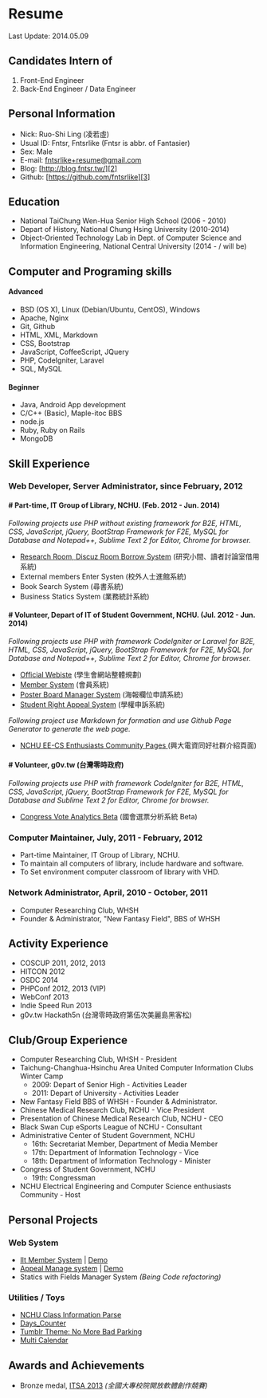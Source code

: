 Resume 
===========
Last Update: 2014.05.09

Candidates Intern of
----------
1. Front-End Engineer
2. Back-End Engineer / Data Engineer

Personal Information
--------------------
- Nick: Ruo-Shi Ling (凌若虛)
- Usual ID: Fntsr, Fntsrlike (Fntsr is abbr. of Fantasier)
- Sex: Male
- E-mail: [fntsrlike+resume@gmail.com][1]
- Blog: [http://blog.fntsr.tw/][2]
- Github: [https://github.com/fntsrlike][3]

Education
--------------------
- National TaiChung Wen-Hua Senior High School (2006 - 2010)
- Depart of History, National Chung Hsing University (2010-2014)
- Object-Oriented Technology Lab in Dept. of Computer Science and Information Engineering, National Central University (2014 - / will be)

Computer and Programing skills
---------------
#### Advanced
- BSD (OS X), Linux (Debian/Ubuntu, CentOS), Windows
- Apache, Nginx
- Git, Github
- HTML, XML, Markdown
- CSS, Bootstrap
- JavaScript, CoffeeScript, JQuery
- PHP, CodeIgniter, Laravel
- SQL, MySQL

#### Beginner
- Java, Android App development
- C/C++ (Basic), Maple-itoc BBS
- node.js
- Ruby, Ruby on Rails
- MongoDB

Skill Experience
----------------
### Web Developer, Server Administrator, since February, 2012
#### # Part-time, IT Group of Library, NCHU. (Feb. 2012 - Jun. 2014)

_Following projects use PHP without existing framework for B2E, HTML, CSS, JavaScript, jQuery, BootStrap Framework for F2E, MySQL for Database and Notepad++, Sublime Text 2 for Editor, Chrome for browser._

- [Research Room, Discuz Room Borrow System][4]  (研究小間、讀者討論室借用系統)
- External members Enter Systen (校外人士進館系統)
- Book Search System (尋書系統)
- Business Statics System (業務統計系統)

#### # Volunteer, Depart of IT of Student Government, NCHU. (Jul. 2012 - Jun. 2014)

_Following projects use PHP with framework  CodeIgniter or Laravel for B2E, HTML, CSS, JavaScript, jQuery, BootStrap Framework for F2E, MySQL for Database and Notepad++, Sublime Text 2 for Editor, Chrome for browser._

- [Official Webiste][5] (學生會網站整體規劃)
- [Member System][6] (會員系統)
- [Poster Board Manager System][7] (海報欄位申請系統)
- [Student Right Appeal System][8] (學權申訴系統)

_Following project use Markdown for formation and use Github Page Generator to generate the web page._

- [NCHU EE-CS Enthusiasts Community Pages ][9] (興大電資同好社群介紹頁面)

#### # Volunteer, g0v.tw (台灣零時政府)

_Following projects use PHP with framework CodeIgniter for B2E, HTML, CSS, JavaScript, jQuery, BootStrap Framework for F2E, MySQL for Database and Sublime Text 2 for Editor, Chrome for browser._

- [Congress Vote Analytics Beta][10] (國會選票分析系統 Beta)

### Computer Maintainer, July, 2011 - February, 2012
- Part-time Maintainer, IT Group of Library, NCHU.
- To maintain all computers of library, include hardware and software.
- To Set environment computer classroom of library with VHD.

### Network Administrator, April, 2010 - October, 2011
- Computer Researching Club, WHSH
- Founder & Administrator, "New Fantasy Field", BBS of WHSH 


Activity Experience
---------------
* COSCUP 2011, 2012, 2013
* HITCON 2012
* OSDC 2014
* PHPConf 2012, 2013 (VIP)
* WebConf 2013
* Indie Speed Run 2013
* g0v.tw Hackath5n (台灣零時政府第伍次美麗島黑客松)

Club/Group Experience
---------------
* Computer Researching Club, WHSH - President
* Taichung-Changhua-Hsinchu Area United Computer Information Clubs Winter Camp
    * 2009: Depart of Senior High - Activities Leader
    * 2011: Depart of University - Activities Leader
* New Fantasy Field BBS of WHSH - Founder & Administrator.
* Chinese Medical Research Club, NCHU - Vice President
* Presentation of Chinese Medical Research Club, NCHU - CEO
* Black Swan Cup eSports League of NCHU - Consultant
* Administrative Center of Student Government, NCHU
    * 16th: Secretariat Member, Department of Media Member
    * 17th: Department of Information Technology - Vice
    * 18th: Department of Information Technology - Minister
* Congress of Student Government, NCHU
    * 19th: Congressman
* NCHU Electrical Engineering and Computer Science enthusiasts Community - Host

Personal Projects
----------------
### Web System
- [Ilt Member System][12] | [Demo][13]
- [Appeal Manage system][14] | [Demo][15]
- Statics with Fields Manager System *(Being Code refactoring)*

### Utilities / Toys
- [NCHU Class Information Parse][16]
- [Days_Counter][17]
- [Tumblr Theme: No More Bad Parking][18]
- [Multi Calendar][19]

Awards and Achievements
----------------
* Bronze medal, [ITSA 2013][20] *(全國大專校院開放軟體創作競賽)*


  [1]: mailto:fntsrlike+resume@gmail.com
  [2]: http://ilt.fntsr.tw/
  [3]: https://github.com/fntsrlike
  [4]: http://class.lib.nchu.edu.tw/lib/order.php
  [5]: http://nchusg.org
  [6]: http://ilt.nchusg.org/
  [7]: http://app.nchusg.org/poster_manager
  [8]: http://app.nchusg.org/appeal/
  [9]: http://eecsec.nchusg.org/
  [10]: https://github.com/g0v-tw-congress-vote-analytics/congress-vote-analytics-beta
  [11]: http://congress-vote-analytics.herokuapp.com/
  [12]: https://github.com/fntsrlike/ilts_laravel
  [13]: http://ilt.fntsr.tw/
  [14]: https://github.com/fntsrlike/appeal_system
  [15]: http://appeal.fntsr.tw/
  [16]: https://github.com/fntsrlike/nchu_class_parse
  [17]: https://github.com/fntsrlike/Days_Counter
  [18]: https://github.com/fntsrlike/tumblr_theme
  [19]: https://github.com/fntsrlike/multi-calendar
  [20]: http://osc.csie.ncku.edu.tw/2013/time.php